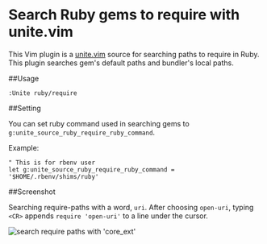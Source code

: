# Search Ruby gems to require with unite.vim

This Vim plugin is a [unite.vim](https://github.com/Shougo/unite.vim) source for searching paths to require in Ruby.
This plugin searches gem's default paths and bundler's local paths.

##Usage

```
:Unite ruby/require
```

##Setting

You can set ruby command used in searching gems to `g:unite_source_ruby_require_ruby_command`.

Example:

```VimL
" This is for rbenv user
let g:unite_source_ruby_require_ruby_command = '$HOME/.rbenv/shims/ruby'
```

##Screenshot

Searching require-paths with a word, `uri`.
After choosing `open-uri`, typing `<CR>` appends `require 'open-uri'` to a line under the cursor.

![search require paths with 'core_ext'](https://raw.github.com/rhysd/unite-ruby-require.vim/master/screen.jpg)
